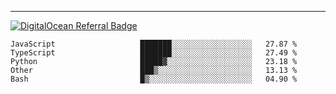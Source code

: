 ---
[![DigitalOcean Referral Badge](https://web-platforms.sfo2.digitaloceanspaces.com/WWW/Badge%203.svg)](https://www.digitalocean.com/?refcode=37fa54d82492&utm_campaign=Referral_Invite&utm_medium=Referral_Program&utm_source=badge)

<!--START_SECTION:waka-->

```text
JavaScript                   ███████░░░░░░░░░░░░░░░░░░   27.87 %
TypeScript                   ███████░░░░░░░░░░░░░░░░░░   27.49 %
Python                       █████▓░░░░░░░░░░░░░░░░░░░   23.18 %
Other                        ███▒░░░░░░░░░░░░░░░░░░░░░   13.13 %
Bash                         █▒░░░░░░░░░░░░░░░░░░░░░░░   04.90 %
```

<!--END_SECTION:waka-->


[linkedin]: https://www.linkedin.com/in/mohamed-elh/

